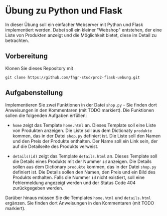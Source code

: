 # Übung zu Python und Flask

In dieser Übung soll ein einfacher Webserver mit Python und Flask implementiert werden. Dabei soll ein kleiner "Webshop" entstehen, der eine Liste von Produkten anzeigt und die Möglichkeit bietet, diese im Detail zu betrachten.

## Vorbereitung

Klonen Sie dieses Repository mit 

    git clone https://github.com/fhgr-stud/pro2-flask-uebung.git

## Aufgabenstellung

Implementieren Sie zwei Funktionen in der Datei `shop.py` - Sie finden dort Anweisungen in den Kommentaren (mit TODO markiert). Die Funktionen sollen die folgenden Aufgaben erfüllen:

- `home` zeigt das Template `home.html` an. Dieses Template soll eine Liste von Produkten anzeigen. Die Liste soll aus dem Dictionaty `produkte` kommen, das in der Datei `shop.py` definiert ist. Die Liste soll den Namen und den Preis der Produkte enthalten. Der Name soll ein Link sein, der auf die Detailseite des Produkts verweist.

- `details(id)` zeigt das Template `details.html` an. Dieses Template soll die Details eines Produkts mit der Nummer `id` anzeigen. Die Details sollen aus dem Dictionary `produkte` kommen, das in der Datei `shop.py` definiert ist. Die Details sollen den Namen, den Preis und ein Bild des Produkts enthalten. Falls die Nummer `id` nicht existiert, soll eine Fehlermeldung angezeigt werden und der Status Code 404 zurückgegeben werden.

Darüber hinaus müssen Sie die Templates `home.html` und `details.html` ergänzen. Sie finden dort Anweisungen in den Kommentaren (mit TODO markiert).
